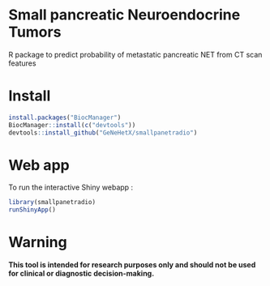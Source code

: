 # Small pancreatic Neuroendocrine Tumors
R package to predict probability of metastatic pancreatic NET from CT scan features



# Install
```R
install.packages("BiocManager")
BiocManager::install(c("devtools"))
devtools::install_github("GeNeHetX/smallpanetradio")

```

# Web app
To run the interactive Shiny webapp :
```R
library(smallpanetradio)
runShinyApp()
```


# Warning

**This tool is intended for research purposes only and should not be used for clinical or diagnostic decision-making.**
